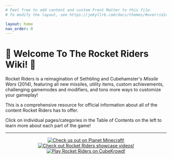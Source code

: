 ```yaml
---
# Feel free to add content and custom Front Matter to this file.
# To modify the layout, see https://jekyllrb.com/docs/themes/#overriding-theme-defaults

layout: home
nav_order: 0
---
```

# 🚀 **Welcome To The Rocket Riders Wiki!** 🚀

Rocket Riders is a reimagination of Sethbling and Cubehamster's *Missile Wars* (2014), featuring all new missiles, utility items, custom achievements, challenging gamemodes and modifiers, and tons more ways to customize your gameplay!

This is a comprehensive resource for official information about all of the content Rocket Riders has to offer.

Click on individual pages/categories in the Table of Contents on the left to learn more about each part of the game!  

---

<div align="center"><a href="https://www.planetminecraft.com/project/rocket-riders/"><img src="https://zeroniaserver.github.io/RocketRidersWiki/images/pmc_logo1.png" alt="Check us out on Planet Minecraft!" title="Check us out on Planet Minecraft!" /></a><a href="https://youtube.com/playlist?list=PLPke2IloqMPrpmS_RpVvR0-dRQ_0zRC1g"><img src="https://zeroniaserver.github.io/RocketRidersWiki/images/rr_logo1.png" alt="Check out Rocket Riders showcase videos!" title="Check out Rocket Riders showcase videos!" /></a><a href="https://cubekrowd.net/"><img src="https://zeroniaserver.github.io/RocketRidersWiki/images/cubekrowd_logo1.png" alt="Play Rocket Riders on CubeKrowd!" title="Play Rocket Riders on CubeKrowd!" /></a></div>